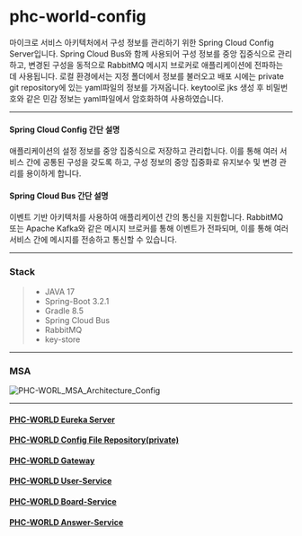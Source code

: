 # phc-world-config
마이크로 서비스 아키텍처에서 구성 정보를 관리하기 위한 Spring Cloud Config Server입니다.
Spring Cloud Bus와 함께 사용되어 구성 정보를 중앙 집중식으로 관리하고, 변경된 구성을 동적으로 RabbitMQ 메시지 브로커로 애플리케이션에 전파하는 데 사용됩니다.
로컬 환경에서는 지정 폴더에서 정보를 불러오고 배포 시에는 private git repository에 있는 yaml파일의 정보를 가져옵니다.
keytool로 jks 생성 후 비밀번호와 같은 민감 정보는 yaml파일에서 암호화하여 사용하였습니다.
*** 
#### Spring Cloud Config 간단 설명
애플리케이션의 설정 정보를 중앙 집중식으로 저장하고 관리합니다. 이를 통해 여러 서비스 간에 공통된 구성을 갖도록 하고, 구성 정보의 중앙 집중화로 유지보수 및 변경 관리를 용이하게 합니다.
#### Spring Cloud Bus 간단 설명
이벤트 기반 아키텍처를 사용하여 애플리케이션 간의 통신을 지원합니다. RabbitMQ 또는 Apache Kafka와 같은 메시지 브로커를 통해 이벤트가 전파되며, 이를 통해 여러 서비스 간에 메시지를 전송하고 통신할 수 있습니다.
*** 
### Stack
> * JAVA 17
> * Spring-Boot 3.2.1
> * Gradle 8.5
> * Spring Cloud Bus
> * RabbitMQ
> * key-store
*** 
### MSA
![PHC-WORL_MSA_Architecture_Config](https://github.com/javamogi/phc-world-config/assets/40781237/e0e153c8-7534-4c8d-b1a5-1cd92b0c2de0)
*** 
#### [PHC-WORLD Eureka Server](https://github.com/javamogi/phcworld-discovery)
#### [PHC-WORLD Config File Repository(private)](https://github.com/javamogi/phc-world-git-repo)
#### [PHC-WORLD Gateway](https://github.com/javamogi/phc-world-gateway)
#### [PHC-WORLD User-Service](https://github.com/javamogi/phc-world-user-service)
#### [PHC-WORLD Board-Service](https://github.com/javamogi/phc-world-board-service)
#### [PHC-WORLD Answer-Service](https://github.com/javamogi/phc-world-board-answer-service)
